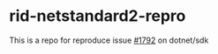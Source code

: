 # rid-netstandard2-repro

This is a repo for reproduce issue [#1792](https://github.com/dotnet/sdk/issues/1792) on dotnet/sdk
